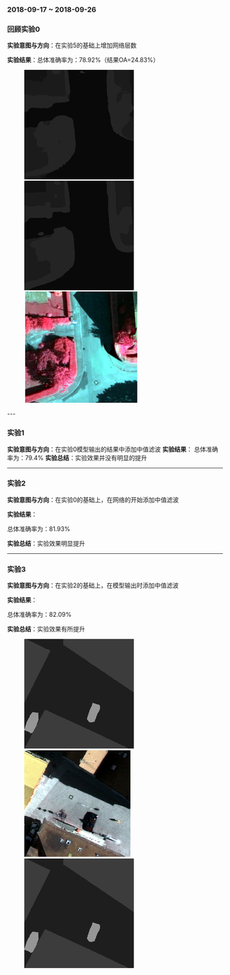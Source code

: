 ### 2018-09-17 ~ 2018-09-26


###  **回顾实验0**

**实验意图与方向**：在实验5的基础上增加网络层数

**实验结果**：总体准确率为：78.92%（结果OA=24.83%）

<figure class="third">
    <img src="7.png"><img src="7o.png"><img src="7s.png">
</figure>
---

### **实验1**
**实验意图与方向**：在实验0模型输出的结果中添加中值滤波
**实验结果**：
总体准确率为：79.4%
**实验总结**：实验效果并没有明显的提升

---

### **实验2**
**实验意图与方向**：在实验0的基础上，在网络的开始添加中值滤波

**实验结果**：

总体准确率为：81.93%

**实验总结**：实验效果明显提升

---

### **实验3**
**实验意图与方向**：在实验2的基础上，在模型输出时添加中值滤波

**实验结果**：

总体准确率为：82.09%

**实验总结**：实验效果有所提升

<figure class="third">
    <img src="83o.png"><img src="83.png"><img src="83o.png">
</figure>





